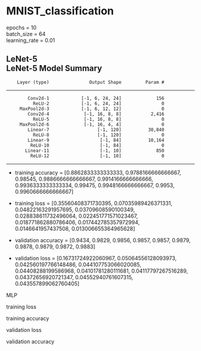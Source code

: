 # MNIST_classification
epochs = 10                
batch_size = 64        
learning_rate = 0.01

        
LeNet-5        
LeNet-5 Model Summary
----------------------------------------------------------------
        Layer (type)               Output Shape         Param #
----------------------------------------------------------------
            Conv2d-1            [-1, 6, 24, 24]             156
              ReLU-2            [-1, 6, 24, 24]               0
         MaxPool2d-3            [-1, 6, 12, 12]               0
            Conv2d-4             [-1, 16, 8, 8]           2,416
              ReLU-5             [-1, 16, 8, 8]               0
         MaxPool2d-6             [-1, 16, 4, 4]               0
            Linear-7                  [-1, 120]          30,840
              ReLU-8                  [-1, 120]               0
            Linear-9                   [-1, 84]          10,164
             ReLU-10                   [-1, 84]               0
           Linear-11                   [-1, 10]             850
             ReLU-12                   [-1, 10]               0
----------------------------------------------------------------
        
- training accuracy = [0.8862833333333333, 0.9788166666666667, 0.98545, 0.9886666666666667, 0.9914166666666666, 0.9936333333333334, 0.99475, 0.9948166666666667, 0.9953, 0.9960666666666667]        
        
- training loss = [0.35560408371730395, 0.07035989426371331, 0.04822163291957695, 0.03709608590100349, 0.028838611732496064, 0.022451771571023467, 0.018771862880786406, 0.017442785357972994, 0.0146641957437508, 0.013006655364965628]        
        
- validation accuracy = [0.9434, 0.9829, 0.9856, 0.9857, 0.9857, 0.9879, 0.9878, 0.9879, 0.9872, 0.9883]      
        
- validation loss = [0.16731724922060967, 0.05064556128093973, 0.042560197766148486, 0.044107753066020085, 0.04408288199586968, 0.04101781280111681, 0.04117797267516289, 0.04372656920721347, 0.04552940761607315, 0.043557899062760405]        

        
MLP        
        
training loss 

training accuracy

validation loss 

validation accuracy
